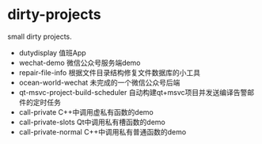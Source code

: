 # dirty-projects
small dirty projects.
- dutydisplay 值班App
- wechat-demo 微信公众号服务端demo
- repair-file-info 根据文件目录结构修复文件数据库的小工具
- ocean-world-wechat 未完成的一个微信公众号后端
- qt-msvc-project-build-scheduler 自动构建qt+msvc项目并发送编译告警邮件的定时任务
- call-private C++中调用虚私有函数的demo
- call-private-slots Qt中调用私有槽函数的demo
- call-private-normal C++中调用私有普通函数的demo
